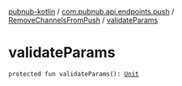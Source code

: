 [pubnub-kotlin](../../index.md) / [com.pubnub.api.endpoints.push](../index.md) / [RemoveChannelsFromPush](index.md) / [validateParams](./validate-params.md)

# validateParams

`protected fun validateParams(): `[`Unit`](https://kotlinlang.org/api/latest/jvm/stdlib/kotlin/-unit/index.html)
